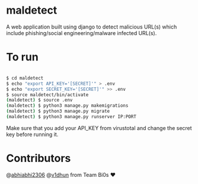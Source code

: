 # maldetect

A web application built using django to detect malicious URL(s) which include phishing/social engineering/malware infected URL(s).


# To run 

```bash

$ cd maldetect
$ echo "export API_KEY='[SECRET]'" > .env
$ echo "export SECRET_KEY='[SECRET]'" >> .env
$ source maldetect/bin/activate 
(maldetect) $ source .env
(maldetect) $ python3 manage.py makemigrations
(maldetect) $ python3 manage.py migrate
(maldetect) $ python3 manage.py runserver IP:PORT

```


Make sure that you add your API_KEY from virustotal and change the secret key before running it. 




# Contributors

 
@[abhiabhi2306](https://github.com/abhiabhi2306)
@[v1dhun](https://github.com/v1dhun)  from Team Bi0s :hearts:
